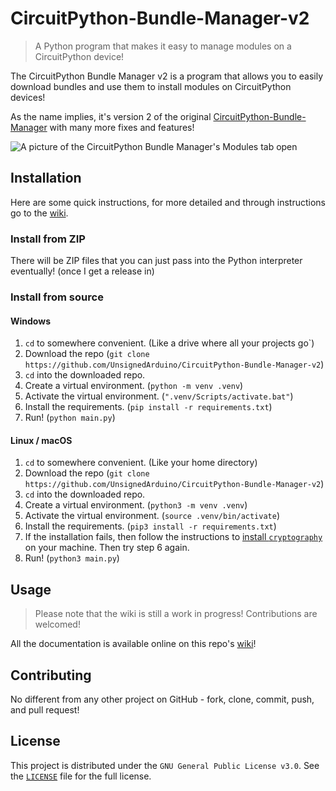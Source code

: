 [comment]: <> (This README is based off the template found here: )
[comment]: <> (https://github.com/dbader/readme-template)

# CircuitPython-Bundle-Manager-v2
> A Python program that makes it easy to manage modules on a CircuitPython 
> device!

The CircuitPython Bundle Manager v2 is a program that allows you to easily 
download bundles and use them to install modules on CircuitPython devices!

As the name implies, it's version 2 of the original 
[CircuitPython-Bundle-Manager](https://github.com/UnsignedArduino/CircuitPython-Bundle-Manager)
with many more fixes and features!

![A picture of the CircuitPython Bundle Manager's Modules tab open](https://user-images.githubusercontent.com/38868705/143666017-dd05b7dc-b38b-4994-8bae-59b58901ffb4.png)

## Installation

Here are some quick instructions, for more detailed and through instructions 
go to the 
[wiki](https://github.com/UnsignedArduino/CircuitPython-Bundle-Manager-v2/wiki/Installation).

### Install from ZIP

There will be ZIP files that you can just pass into the Python interpreter 
eventually! (once I get a release in)

### Install from source

#### Windows

1. `cd` to somewhere convenient. (Like a drive where all your projects go`)
2. Download the repo
   (`git clone https://github.com/UnsignedArduino/CircuitPython-Bundle-Manager-v2`)
3. `cd` into the downloaded repo. 
4. Create a virtual environment. (`python -m venv .venv`)
5. Activate the virtual environment. (`".venv/Scripts/activate.bat"`)
6. Install the requirements. (`pip install -r requirements.txt`)
7. Run! (`python main.py`)

#### Linux / macOS

1. `cd` to somewhere convenient. (Like your home directory)
2. Download the repo
   (`git clone https://github.com/UnsignedArduino/CircuitPython-Bundle-Manager-v2`)
3. `cd` into the downloaded repo. 
4. Create a virtual environment. (`python3 -m venv .venv`)
5. Activate the virtual environment. (`source .venv/bin/activate`)
6. Install the requirements. (`pip3 install -r requirements.txt`)
7. If the installation fails, then follow the instructions to 
   [install `cryptography`](https://cryptography.io/en/latest/installation/#building-cryptography-on-linux)
   on your machine. Then try step 6 again. 
8. Run! (`python3 main.py`)

## Usage

> Please note that the wiki is still a work in progress! Contributions are 
> welcomed!

All the documentation is available online on this repo's 
[wiki](https://github.com/UnsignedArduino/CircuitPython-Bundle-Manager-v2/wiki)!

## Contributing

No different from any other project on GitHub - fork, clone, commit, 
push, and pull request! 

## License

This project is distributed under the `GNU General Public License v3.0`. See 
the [`LICENSE`](LICENSE) file for the full license. 
